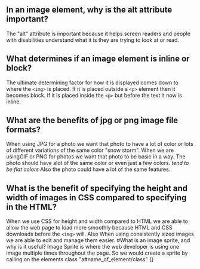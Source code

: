 ## In an image element, why is the alt attribute important?
 The "alt" attribute is important because it helps screen readers and people with disabilities understand what it is they are trying to look at or read.

## What determines if an image element is inline or block?
  The ultimate determining factor for how it is displayed comes down to where the `<img>` is placed. If it is placed outside a `<p>` element then it becomes block. If it is placed inside the `<p>` but before the text it now is inline.

## What are the benefits of jpg or png image file formats?
  When using JPG for a photo we want that photo to have a lot of color or lots of different variations of the same color "snow storm". When we are usingGIF or PNG for photos we want that photo to be basic in a way. The photo should have alot of the same color or even just a few colors. *tend to be flat colors* Also the photo could have a lot of the same features.

## What is the benefit of specifying the height and width of images in CSS compared to specifying in the HTML?
  When we use CSS for height and width compared to HTML we are able to allow the web page to load more smoothly because HTML and CSS downloads before the `<img>` will. Also When using consistently sized images we are able to edit and manage them easier.
#What is an image sprite, and why is it useful?
  Image Sprite is where the web developer is using one image multiple times throughout the page. So we would create a sprite by calling on the elements class "a#name_of_element/class" {}
